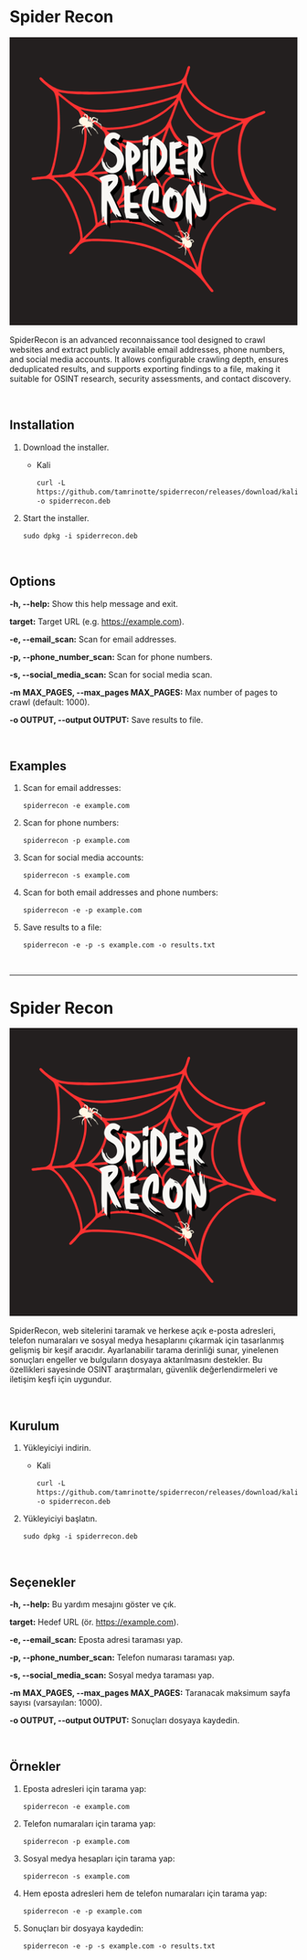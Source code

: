 # Spider Recon

![SpiderRecon](https://raw.githubusercontent.com/tamrinotte/spiderrecon/main/app_images/spiderrecon_logo.png)

SpiderRecon is an advanced reconnaissance tool designed to crawl websites and extract publicly available email addresses, phone numbers, and social media accounts. It allows configurable crawling depth, ensures deduplicated results, and supports exporting findings to a file, making it suitable for OSINT research, security assessments, and contact discovery.

<br>

## Installation

1. Download the installer.

   * Kali

         curl -L https://github.com/tamrinotte/spiderrecon/releases/download/kali_v0.1.2/spiderrecon.deb -o spiderrecon.deb

2. Start the installer.

       sudo dpkg -i spiderrecon.deb

<br>

## Options

**-h, --help:** Show this help message and exit.

**target:** Target URL (e.g. https://example.com).

**-e, --email_scan:** Scan for email addresses.

**-p, --phone_number_scan:** Scan for phone numbers.

**-s, --social_media_scan:** Scan for social media scan.

**-m MAX_PAGES, --max_pages MAX_PAGES:** Max number of pages to crawl (default: 1000).

**-o OUTPUT, --output OUTPUT:** Save results to file.

<br>

## Examples

1. Scan for email addresses:

       spiderrecon -e example.com

2. Scan for phone numbers:

       spiderrecon -p example.com

3. Scan for social media accounts:

       spiderrecon -s example.com

4. Scan for both email addresses and phone numbers:

       spiderrecon -e -p example.com

5. Save results to a file:

       spiderrecon -e -p -s example.com -o results.txt

<br>

---

# Spider Recon

![SpiderRecon](https://raw.githubusercontent.com/tamrinotte/spiderrecon/main/app_images/spiderrecon_logo.png)

SpiderRecon, web sitelerini taramak ve herkese açık e-posta adresleri, telefon numaraları ve sosyal medya hesaplarını çıkarmak için tasarlanmış gelişmiş bir keşif aracıdır. Ayarlanabilir tarama derinliği sunar, yinelenen sonuçları engeller ve bulguların dosyaya aktarılmasını destekler. Bu özellikleri sayesinde OSINT araştırmaları, güvenlik değerlendirmeleri ve iletişim keşfi için uygundur.

<br>

## Kurulum

1. Yükleyiciyi indirin.

   * Kali

         curl -L https://github.com/tamrinotte/spiderrecon/releases/download/kali_v0.1.2/spiderrecon.deb -o spiderrecon.deb

2. Yükleyiciyi başlatın.

       sudo dpkg -i spiderrecon.deb

<br>

## Seçenekler

**-h, --help:** Bu yardım mesajını göster ve çık.

**target:** Hedef URL (ör. https://example.com).

**-e, --email_scan:** Eposta adresi taraması yap.

**-p, --phone_number_scan:** Telefon numarası taraması yap.

**-s, --social_media_scan:** Sosyal medya taraması yap.

**-m MAX_PAGES, --max_pages MAX_PAGES:** Taranacak maksimum sayfa sayısı (varsayılan: 1000).

**-o OUTPUT, --output OUTPUT:** Sonuçları dosyaya kaydedin.

<br>

## Örnekler

1. Eposta adresleri için tarama yap:

       spiderrecon -e example.com

2. Telefon numaraları için tarama yap:

       spiderrecon -p example.com

3. Sosyal medya hesapları için tarama yap:

       spiderrecon -s example.com

4. Hem eposta adresleri hem de telefon numaraları için tarama yap:

       spiderrecon -e -p example.com

5. Sonuçları bir dosyaya kaydedin:

       spiderrecon -e -p -s example.com -o results.txt